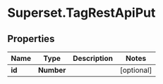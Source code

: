 # Superset.TagRestApiPut

## Properties
Name | Type | Description | Notes
------------ | ------------- | ------------- | -------------
**id** | **Number** |  | [optional] 
